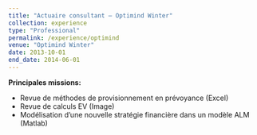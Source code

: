 ```yaml
---
title: "Actuaire consultant — Optimind Winter"
collection: experience
type: "Professional"
permalink: /experience/optimind
venue: "Optimind Winter"
date: 2013-10-01
end_date: 2014-06-01
---
```


**Principales missions:** 

- Revue de méthodes de provisionnement en prévoyance (Excel)
- Revue de calculs EV (Image)
- Modélisation d’une nouvelle stratégie financière dans un modèle ALM (Matlab)

